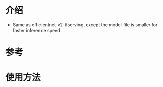 # 介绍
* Same as efficientnet-v2-tfserving, except the model file is smaller for faster inference speed
# 参考
# 使用方法
